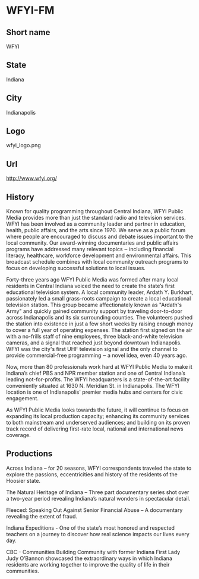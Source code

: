 # WFYI-FM

## Short name

WFYI

## State

Indiana

## City

Indianapolis

## Logo

wfyi\_logo.png

## Url

http://www.wfyi.org/

## History

Known for quality programming throughout Central Indiana, WFYI Public
Media provides more than just the standard radio and television services. WFYI
has been involved as a community leader and partner in education, health, public
affairs, and the arts since 1970. We serve as a public forum where people are
encouraged to discuss and debate issues important to the local community. Our
award-winning documentaries and public affairs programs have addressed many relevant
topics ‒ including financial literacy, healthcare, workforce development and environmental
affairs. This broadcast schedule combines with local community outreach programs
to focus on developing successful solutions to local issues.

Forty-three years
ago WFYI Public Media was formed after many local residents in Central Indiana
voiced the need to create the state’s first educational television system. A local
community leader, Ardath Y. Burkhart, passionately led a small grass-roots campaign
to create a local educational television station. This group became affectionately
known as "Ardath's Army" and quickly gained community support by traveling door-to-door
across Indianapolis and its six surrounding counties. The volunteers pushed the
station into existence in just a few short weeks by raising enough money to cover
a full year of operating expenses. The station first signed on the air with a
no-frills staff of nine employees, three black-and-white television cameras, and
a signal that reached just beyond downtown Indianapolis. WFYI was the city's first
UHF television signal and the only channel to provide commercial-free programming
‒ a novel idea, even 40 years ago.

Now, more than 80 professionals work hard
at WFYI Public Media to make it Indiana’s chief PBS and NPR member station and
one of Central Indiana’s leading not-for-profits. The WFYI headquarters is a state-of-the-art
facility conveniently situated at 1630 N. Meridian St. in Indianapolis. The WFYI
location is one of Indianapolis' premier media hubs and centers for civic engagement.

As
WFYI Public Media looks towards the future, it will continue to focus on expanding
its local production capacity; enhancing its community services to both mainstream
and underserved audiences; and building on its proven track record of delivering
first-rate local, national and international news coverage.


## Productions

Across Indiana – for 20 seasons, WFYI correspondents traveled
the state to explore the passions, eccentricities and history of the residents
of the Hoosier state. 

The Natural Heritage of Indiana – Three part documentary
series shot over a two-year period revealing Indiana’s natural wonders in spectacular
detail. 

Fleeced: Speaking Out Against Senior Financial Abuse – A documentary
revealing the extent of fraud. 

Indiana Expeditions - One of the state’s most
honored and respected teachers on a journey to discover how real science impacts
our lives every day. 

CBC - Communities Building Community with former Indiana
First Lady Judy O’Bannon showcased the extraordinary ways in which Indiana residents
are working together to improve the quality of life in their communities.

